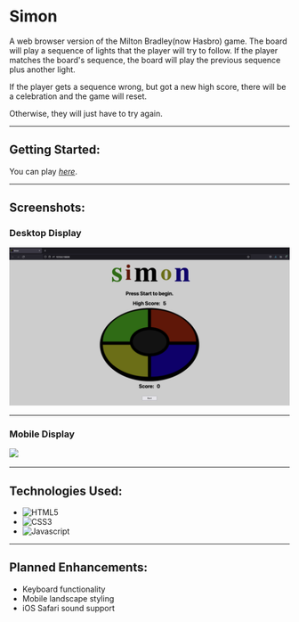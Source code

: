 
# Simon

A web browser version of the Milton Bradley(now Hasbro) game.  The board will play a sequence of lights that the player will try to follow.  If the player matches the board's sequence, the board will play the previous sequence plus another light.

If the player gets a sequence wrong, but got a new high score, there will be a celebration and the game will reset.

Otherwise, they will just have to try again.  

---

## Getting Started:

You can play [*here*](https://awatersny.github.io/simon/).

---
## Screenshots:

### Desktop Display
![Desktop Display](./screenshots/Desktop_Display.png)

---

### Mobile Display
<image src="./screenshots/Mobile-Display.jpg" width = "200"/>

---

## Technologies Used:

- ![HTML5](https://img.shields.io/badge/-HTML5-red)
- ![CSS3](https://img.shields.io/badge/-CSS3-blue)
- ![Javascript](https://img.shields.io/badge/JS-Javascript-yellow)
---
## Planned Enhancements:

- Keyboard functionality
- Mobile landscape styling
- iOS Safari sound support